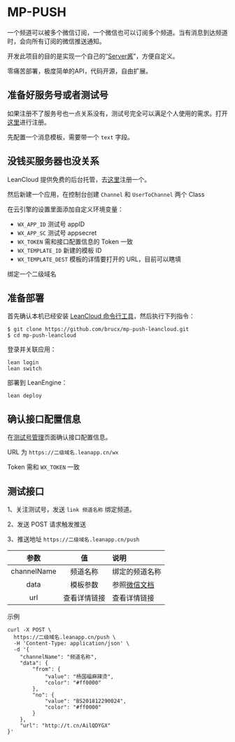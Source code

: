 # MP-PUSH

一个频道可以被多个微信订阅，一个微信也可以订阅多个频道。当有消息到达频道时，会向所有订阅的微信推送通知。

开发此项目的目的是实现一个自己的“[Server酱](http://sc.ftqq.com/)”，方便自定义。

零痛苦部署，极度简单的API，代码开源，自由扩展。

## 准备好服务号或者测试号

如果注册不了服务号也一点关系没有，测试号完全可以满足个人使用的需求。打开[这里](https://mp.weixin.qq.com/debug/cgi-bin/sandbox?t=sandbox/login)进行注册。

先配置一个消息模板，需要带一个 `text` 字段。

## 没钱买服务器也没关系

LeanCloud 提供免费的后台托管，去[这里](https://leancloud.cn/dashboard/login.html#/signin)注册一个。

然后新建一个应用，在控制台创建 `Channel` 和 `UserToChannel` 两个 Class

在云引擎的设置里面添加自定义环境变量：

- `WX_APP_ID` 测试号 appID
- `WX_APP_SC` 测试号 appsecret
- `WX_TOKEN` 需和接口配置信息的 Token 一致
- `WX_TEMPLATE_ID` 新建的模板 ID
- `WX_TEMPLATE_DEST` 模板的详情要打开的 URL，目前可以瞎填

绑定一个二级域名

## 准备部署

首先确认本机已经安装 [LeanCloud 命令行工具](https://leancloud.cn/docs/leanengine_cli.html)，然后执行下列指令：

```
$ git clone https://github.com/brucx/mp-push-leancloud.git
$ cd mp-push-leancloud
```

登录并关联应用：

```
lean login
lean switch
```

部署到 LeanEngine：

```
lean deploy
```

## 确认接口配置信息

在[测试号管理](https://mp.weixin.qq.com/debug/cgi-bin/sandboxinfo?action=showinfo&t=sandbox/index)页面确认接口配置信息。

URL 为 `https://二级域名.leanapp.cn/wx`

Token 需和 `WX_TOKEN` 一致

## 测试接口

1、关注测试号，发送 `link 频道名称` 绑定频道。

2、发送 POST 请求触发推送

3、推送地址 `https://二级域名.leanapp.cn/push`

|     参数    |    值    |   说明        |
|:-----------:|:-------:|:--------------|
| channelName | 频道名称 | 绑定的频道名称 |
| data | 模板参数 | 参照[微信文档](https://mp.weixin.qq.com/wiki?t=resource/res_main&id=mp1433751277) |
| url | 查看详情链接 | 查看详情链接 |

示例
```
curl -X POST \
  https://二级域名.leanapp.cn/push \
  -H 'Content-Type: application/json' \
  -d '{
    "channelName": "频道名称",
    "data": {
        "from": {
            "value": "杨国福麻辣烫",
            "color": "#ff0000"
        },
        "no": {
            "value": "BS201812290024",
            "color": "#ff0000"
        }
    },
    "url": "http://t.cn/AilQDYGX"
}'
```
